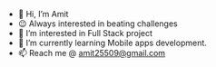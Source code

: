 - 👋 Hi, I’m Amit
- 😉 Always interested in beating challenges
- 👀 I’m interested in Full Stack project
- 🌱 I’m currently learning Mobile apps development.
- 📫 Reach me @ amit25509@gmail.com

<!---
amit25509/amit25509 is a ✨ special ✨ repository because its `README.md` (this file) appears on your GitHub profile.
You can click the Preview link to take a look at your changes.
--->
